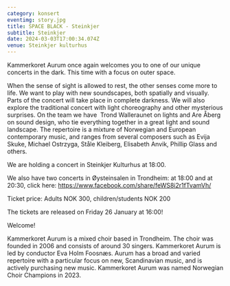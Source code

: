 ```yaml
---
category: konsert
eventimg: story.jpg
title: SPACE BLACK - Steinkjer
subtitle: Steinkjer
date: 2024-03-03T17:00:34.074Z
venue: Steinkjer kulturhus
---
```

Kammerkoret Aurum once again welcomes you to one of our unique concerts in the dark. This time with a focus on outer space.

When the sense of sight is allowed to rest, the other senses come more to life. We want to play with new soundscapes, both spatially and visually. Parts of the concert will take place in complete darkness. We will also explore the traditional concert with light choreography and other mysterious surprises. On the team we have  Trond Walleraunet on lights and Are Åberg on sound design, who tie everything together in a great light and sound landscape. The repertoire is a mixture of Norwegian and European contemporary music, and ranges from several composers such as Evija Skuke, Michael Ostrzyga, Ståle Kleiberg, Elisabeth Anvik, Phillip Glass and others.

We are holding a concert in Steinkjer Kulturhus at 18:00.

We also have two concerts in Øysteinsalen in Trondheim: at 18:00 and at 20:30, click here: https://www.facebook.com/share/feWS8i2r1fTvamVh/

Ticket price: Adults NOK 300, children/students NOK 200

The tickets are released on Friday 26 January at 16:00!

Welcome!



Kammerkoret Aurum is a mixed choir based in Trondheim. The choir was founded in 2006 and consists of around 30 singers. Kammerkoret Aurum is led by conductor Eva Holm Foosnæs. Aurum has a broad and varied repertoire with a particular focus on new, Scandinavian music, and is actively purchasing new music. Kammerkoret Aurum was named Norwegian Choir Champions in 2023.